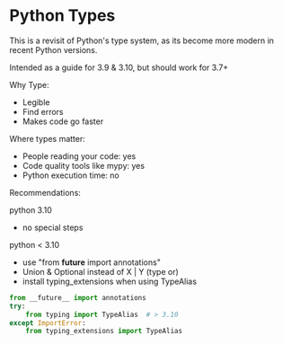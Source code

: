 # Python Types

This is a revisit of Python's type system, as its become more modern in recent Python versions.

Intended as a guide for 3.9 & 3.10, but should work for 3.7+

Why Type:
- Legible
- Find errors
- Makes code go faster

Where types matter:
- People reading your code: yes
- Code quality tools like mypy: yes
- Python execution time: no

Recommendations:

python 3.10
- no special steps

python < 3.10
- use "from __future__ import annotations"
- Union & Optional instead of X | Y (type or)
- install typing_extensions when using TypeAlias

```python
from __future__ import annotations
try:
    from typing import TypeAlias  # > 3.10
except ImportError:
    from typing_extensions import TypeAlias
```
